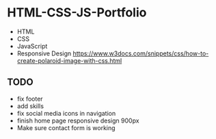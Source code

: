 # HTML-CSS-JS-Portfolio
* HTML
* CSS
* JavaScript
* Responsive Design
https://www.w3docs.com/snippets/css/how-to-create-polaroid-image-with-css.html


## TODO
* fix footer
* add skills
* fix social media icons in navigation
* finish home page responsive design 900px
* Make sure contact form is working